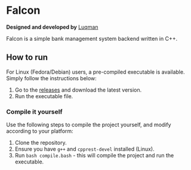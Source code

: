 # Falcon

**Designed and developed by** [Luqman](https://theluqmn.github.io/)

Falcon is a simple bank management system backend written in C++.

## How to run

For Linux (Fedora/Debian) users, a pre-compiled executable is available. Simply follow the instructions below:

1. Go to the [releases](https://github.com/theluqmn/falcon/releases) and download the latest version.
2. Run the executable file.

### Compile it yourself

Use the following steps to compile the project yourself, and modify according to your platform:

1. Clone the repository.
2. Ensure you have `g++` and `cpprest-devel` installed (Linux).
3. Run `bash compile.bash` - this will compile the project and run the executable.
